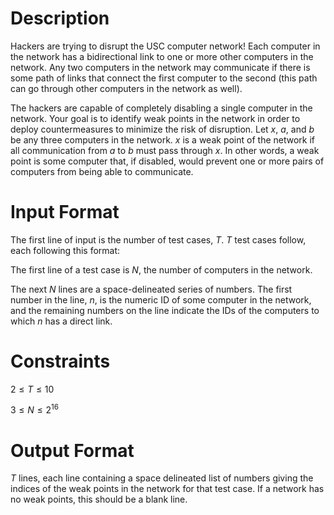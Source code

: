 # Description

Hackers are trying to disrupt the USC computer network! Each computer in the network has a bidirectional link to one or more other computers in the network. Any two computers in the network may communicate if there is some path of links that connect the first computer to the second (this path can go through other computers in the network as well).

The hackers are capable of completely disabling a single computer in the network. Your goal is to identify weak points in the network in order to deploy countermeasures to minimize the risk of disruption. Let $x$, $a$, and $b$ be any three computers in the network. $x$ is a weak point of the network if all communication from $a$ to $b$ must pass through $x$. In other words, a weak point is some computer that, if disabled, would prevent one or more pairs of computers from being able to communicate.

# Input Format

The first line of input is the number of test cases, $T$.
$T$ test cases follow, each following this format:

The first line of a test case is $N$, the number of computers in the network.

The next $N$ lines are a space-delineated series of numbers. The first number in the line, $n$, is the numeric ID of some computer in the network, and the remaining numbers on the line indicate the IDs of the computers to which $n$ has a direct link.

# Constraints

$2 \leq T \leq 10$

$3 \leq N \leq 2^{16}$

# Output Format

$T$ lines, each line containing a space delineated list of numbers giving the indices of the weak points in the network for that test case. If a network has no weak points, this should be a blank line.
